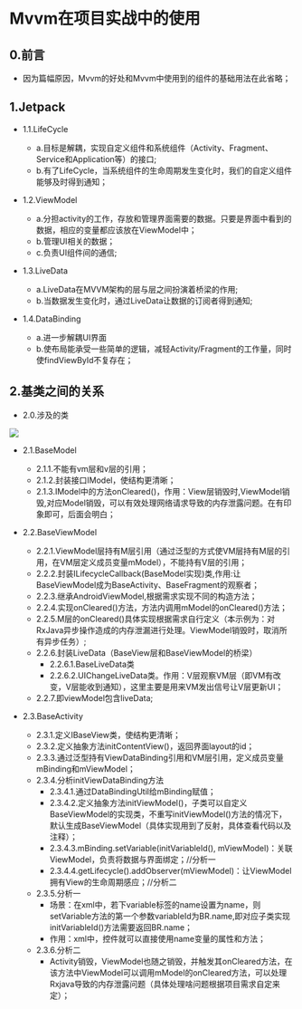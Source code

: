# Mvvm在项目实战中的使用

## 0.前言
+ 因为篇幅原因，Mvvm的好处和Mvvm中使用到的组件的基础用法在此省略；

## 1.Jetpack

+ 1.1.LifeCycle
    + a.目标是解耦，实现自定义组件和系统组件（Activity、Fragment、Service和Application等）的接口;
    + b.有了LifeCycle，当系统组件的生命周期发生变化时，我们的自定义组件能够及时得到通知；

+ 1.2.ViewModel
    + a.分担activity的工作，存放和管理界面需要的数据。只要是界面中看到的数据，相应的变量都应该放在ViewModel中；
    + b.管理UI相关的数据；
    + c.负责UI组件间的通信;

+ 1.3.LiveData
    + a.LiveData在MVVM架构的层与层之间扮演着桥梁的作用;
    + b.当数据发生变化时，通过LiveData让数据的订阅者得到通知;

+ 1.4.DataBinding
    + a.进一步解耦UI界面
    + b.使布局能承受一些简单的逻辑，减轻Activity/Fragment的工作量，同时使findViewById不复存在；

## 2.基类之间的关系

+ 2.0.涉及的类

![](https://github.com/MrFishC/JackMvvm/blob/master/image/image01.jpg#pic_center)

+ 2.1.BaseModel
    + 2.1.1.不能有vm层和v层的引用；
    + 2.1.2.封装接口IModel，使结构更清晰；
    + 2.1.3.IModel中的方法onCleared()，作用：View层销毁时,ViewModel销毁,对应Model销毁，可以有效处理网络请求导致的内存泄露问题。在有印象即可，后面会明白；

+ 2.2.BaseViewModel
    + 2.2.1.ViewModel层持有M层引用（通过泛型的方式使VM层持有M层的引用，在VM层定义成员变量mModel），不能持有V层的引用；
    + 2.2.2.封装ILifecycleCallback(BaseModel实现)类,作用:让BaseViewModel成为BaseActivity、BaseFragment的观察者；
    + 2.2.3.继承AndroidViewModel,根据需求实现不同的构造方法；
    + 2.2.4.实现onCleared()方法，方法内调用mModel的onCleared()方法；
    + 2.2.5.M层的onCleared()具体实现根据需求自行定义（本示例为：对RxJava异步操作造成的内存泄漏进行处理。ViewModel销毁时，取消所有异步任务）;
    + 2.2.6.封装LiveData（BaseView层和BaseViewModel的桥梁）
        + 2.2.6.1.BaseLiveData类
        + 2.2.6.2.UIChangeLiveData类。作用：V层观察VM层（即VM有改变，V层能收到通知），这里主要是用来VM发出信号让V层更新UI；
    + 2.2.7.即viewModel包含liveData;

+ 2.3.BaseActivity
    + 2.3.1.定义IBaseView类，使结构更清晰；
    + 2.3.2.定义抽象方法initContentView()，返回界面layout的id；
    + 2.3.3.通过泛型持有ViewDataBinding引用和VM层引用，定义成员变量mBinding和mViewModel；
    + 2.3.4.分析initViewDataBinding方法
        + 2.3.4.1.通过DataBindingUtil给mBinding赋值；
        + 2.3.4.2.定义抽象方法initViewModel()，子类可以自定义BaseViewModel的实现类，不重写initViewModel()方法的情况下，默认生成BaseViewModel（具体实现用到了反射，具体查看代码以及注释）；
        + 2.3.4.3.mBinding.setVariable(initVariableId(), mViewModel)：关联ViewModel，负责将数据与界面绑定；//分析一
        + 2.3.4.4.getLifecycle().addObserver(mViewModel)：让ViewModel拥有View的生命周期感应；//分析二              
    + 2.3.5.分析一
        + 场景：在xml中，若<data>下variable标签的name设置为name，则setVariable方法的第一个参数variableId为BR.name,即对应子类实现initVariableId()方法需要返回BR.name；
        + 作用：xml中，控件就可以直接使用name变量的属性和方法；
    + 2.3.6.分析二
        + Activity销毁，ViewModel也随之销毁，并触发其onCleared方法，在该方法中ViewModel可以调用mModel的onCleared方法，可以处理Rxjava导致的内存泄露问题（具体处理啥问题根据项目需求自定来定）；


